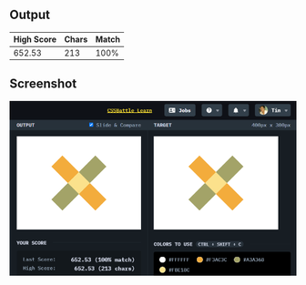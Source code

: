 ## Output

| High Score | Chars | Match |
| ---------- | ----- | ----- |
| 652.53     | 213   | 100%  |

## Screenshot

![screenshot](screenshot.png)
